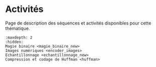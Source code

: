# Activités

Page de description des séquences et activités disponibles pour cette thématique.

```{toctree}
:maxdepth: 2
:hidden:
Magie binaire <magie_binaire_new>
Images numériques <encoder_images>
Echantillonnage <echantillonnage_new>
Compression et codage de Huffman <huffman>
```